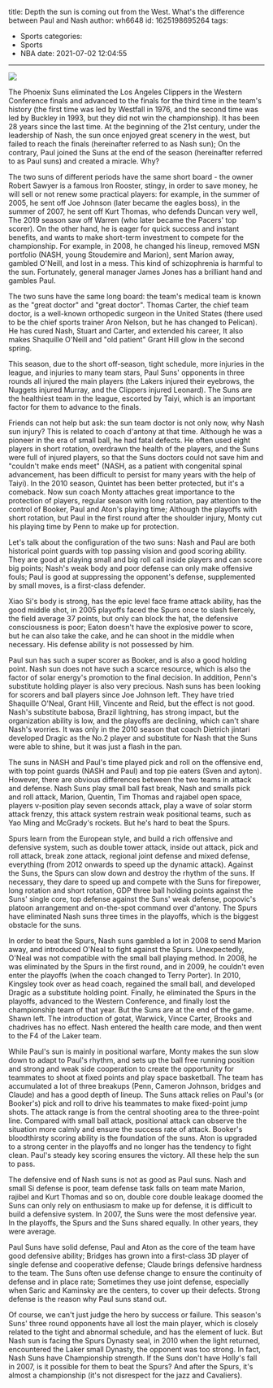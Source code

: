 title: Depth  the sun is coming out from the West. What's the difference between Paul and Nash
author: wh6648
id: 1625198695264
tags: 
- Sports
categories: 
- Sports
- NBA
date: 2021-07-02 12:04:55
---
![](https://p8.itc.cn/q_70/images01/20210702/6891384e88bc46b29776452528ff125e.jpeg)


The Phoenix Suns eliminated the Los Angeles Clippers in the Western Conference finals and advanced to the finals for the third time in the team's history (the first time was led by Westfall in 1976, and the second time was led by Buckley in 1993, but they did not win the championship). It has been 28 years since the last time. At the beginning of the 21st century, under the leadership of Nash, the sun once enjoyed great scenery in the west, but failed to reach the finals (hereinafter referred to as Nash sun); On the contrary, Paul joined the Suns at the end of the season (hereinafter referred to as Paul suns) and created a miracle. Why?

The two suns of different periods have the same short board - the owner Robert Sawyer is a famous Iron Rooster, stingy, in order to save money, he will sell or not renew some practical players: for example, in the summer of 2005, he sent off Joe Johnson (later became the eagles boss), in the summer of 2007, he sent off Kurt Thomas, who defends Duncan very well, The 2019 season saw off Warren (who later became the Pacers' top scorer). On the other hand, he is eager for quick success and instant benefits, and wants to make short-term investment to compete for the championship. For example, in 2008, he changed his lineup, removed MSN portfolio (NASH, young Stoudemire and Marion), sent Marion away, gambled O'Neill, and lost in a mess. This kind of schizophrenia is harmful to the sun. Fortunately, general manager James Jones has a brilliant hand and gambles Paul.

The two suns have the same long board: the team's medical team is known as the "great doctor" and "great doctor". Thomas Carter, the chief team doctor, is a well-known orthopedic surgeon in the United States (there used to be the chief sports trainer Aron Nelson, but he has changed to Pelican). He has cured Nash, Stuart and Carter, and extended his career, It also makes Shaquille O'Neill and "old patient" Grant Hill glow in the second spring.

This season, due to the short off-season, tight schedule, more injuries in the league, and injuries to many team stars, Paul Suns' opponents in three rounds all injured the main players (the Lakers injured their eyebrows, the Nuggets injured Murray, and the Clippers injured Leonard). The Suns are the healthiest team in the league, escorted by Taiyi, which is an important factor for them to advance to the finals.

Friends can not help but ask: the sun team doctor is not only now, why Nash sun injury? This is related to coach d'antony at that time. Although he was a pioneer in the era of small ball, he had fatal defects. He often used eight players in short rotation, overdrawn the health of the players, and the Suns were full of injured players, so that the Suns doctors could not save him and "couldn't make ends meet" (NASH, as a patient with congenital spinal advancement, has been difficult to persist for many years with the help of Taiyi). In the 2010 season, Quintet has been better protected, but it's a comeback. Now sun coach Monty attaches great importance to the protection of players, regular season with long rotation, pay attention to the control of Booker, Paul and Aton's playing time; Although the playoffs with short rotation, but Paul in the first round after the shoulder injury, Monty cut his playing time by Penn to make up for protection.

Let's talk about the configuration of the two suns: Nash and Paul are both historical point guards with top passing vision and good scoring ability. They are good at playing small and big roll call inside players and can score big points; Nash's weak body and poor defense can only make offensive fouls; Paul is good at suppressing the opponent's defense, supplemented by small moves, is a first-class defender.

Xiao Si's body is strong, has the epic level face frame attack ability, has the good middle shot, in 2005 playoffs faced the Spurs once to slash fiercely, the field average 37 points, but only can block the hat, the defensive consciousness is poor; Eaton doesn't have the explosive power to score, but he can also take the cake, and he can shoot in the middle when necessary. His defense ability is not possessed by him.

Paul sun has such a super scorer as Booker, and is also a good holding point. Nash sun does not have such a scarce resource, which is also the factor of solar energy's promotion to the final decision. In addition, Penn's substitute holding player is also very precious. Nash suns has been looking for scorers and ball players since Joe Johnson left. They have tried Shaquille O'Neal, Grant Hill, Vincente and Reid, but the effect is not good. Nash's substitute babosa, Brazil lightning, has strong impact, but the organization ability is low, and the playoffs are declining, which can't share Nash's worries. It was only in the 2010 season that coach Dietrich jintari developed Dragic as the No.2 player and substitute for Nash that the Suns were able to shine, but it was just a flash in the pan.

The suns in NASH and Paul's time played pick and roll on the offensive end, with top point guards (NASH and Paul) and top pie eaters (Sven and ayton). However, there are obvious differences between the two teams in attack and defense. Nash Suns play small ball fast break, Nash and smalls pick and roll attack, Marion, Quentin, Tim Thomas and rajabel open space, players v-position play seven seconds attack, play a wave of solar storm attack frenzy, this attack system restrain weak positional teams, such as Yao Ming and McGrady's rockets. But he's hard to beat the Spurs.

Spurs learn from the European style, and build a rich offensive and defensive system, such as double tower attack, inside out attack, pick and roll attack, break zone attack, regional joint defense and mixed defense, everything (from 2012 onwards to speed up the dynamic attack). Against the Suns, the Spurs can slow down and destroy the rhythm of the suns. If necessary, they dare to speed up and compete with the Suns for firepower, long rotation and short rotation, GDP three ball holding points against the Suns' single core, top defense against the Suns' weak defense, popovic's platoon arrangement and on-the-spot command over d'antony. The Spurs have eliminated Nash suns three times in the playoffs, which is the biggest obstacle for the suns.

In order to beat the Spurs, Nash suns gambled a lot in 2008 to send Marion away, and introduced O'Neal to fight against the Spurs. Unexpectedly, O'Neal was not compatible with the small ball playing method. In 2008, he was eliminated by the Spurs in the first round, and in 2009, he couldn't even enter the playoffs (when the coach changed to Terry Porter). In 2010, Kingsley took over as head coach, regained the small ball, and developed Dragic as a substitute holding point. Finally, he eliminated the Spurs in the playoffs, advanced to the Western Conference, and finally lost the championship team of that year. But the Suns are at the end of the game. Shawn left. The introduction of gotat, Warwick, Vince Carter, Brooks and chadrives has no effect. Nash entered the health care mode, and then went to the F4 of the Laker team.

While Paul's sun is mainly in positional warfare, Monty makes the sun slow down to adapt to Paul's rhythm, and sets up the ball free running position and strong and weak side cooperation to create the opportunity for teammates to shoot at fixed points and play space basketball. The team has accumulated a lot of three breakups (Penn, Cameron Johnson, bridges and Claude) and has a good depth of lineup. The Suns attack relies on Paul's (or Booker's) pick and roll to drive his teammates to make fixed-point jump shots. The attack range is from the central shooting area to the three-point line. Compared with small ball attack, positional attack can observe the situation more calmly and ensure the success rate of attack. Booker's bloodthirsty scoring ability is the foundation of the suns. Aton is upgraded to a strong center in the playoffs and no longer has the tendency to fight clean. Paul's steady key scoring ensures the victory. All these help the sun to pass.

The defensive end of Nash suns is not as good as Paul suns. Nash and small Si defense is poor, team defense task falls on team mate Marion, rajibel and Kurt Thomas and so on, double core double leakage doomed the Suns can only rely on enthusiasm to make up for defense, it is difficult to build a defensive system. In 2007, the Suns were the most defensive year. In the playoffs, the Spurs and the Suns shared equally. In other years, they were average.

Paul Suns have solid defense, Paul and Aton as the core of the team have good defensive ability; Bridges has grown into a first-class 3D player of single defense and cooperative defense; Claude brings defensive hardness to the team. The Suns often use defense change to ensure the continuity of defense and in place rate; Sometimes they use joint defense, especially when Saric and Kaminsky are the centers, to cover up their defects. Strong defense is the reason why Paul suns stand out.

Of course, we can't just judge the hero by success or failure. This season's Suns' three round opponents have all lost the main player, which is closely related to the tight and abnormal schedule, and has the element of luck. But Nash sun is facing the Spurs Dynasty seal, in 2010 when the light returned, encountered the Laker small Dynasty, the opponent was too strong. In fact, Nash Suns have Championship strength. If the Suns don't have Holly's fall in 2007, is it possible for them to beat the Spurs? And after the Spurs, it's almost a championship (it's not disrespect for the jazz and Cavaliers).

